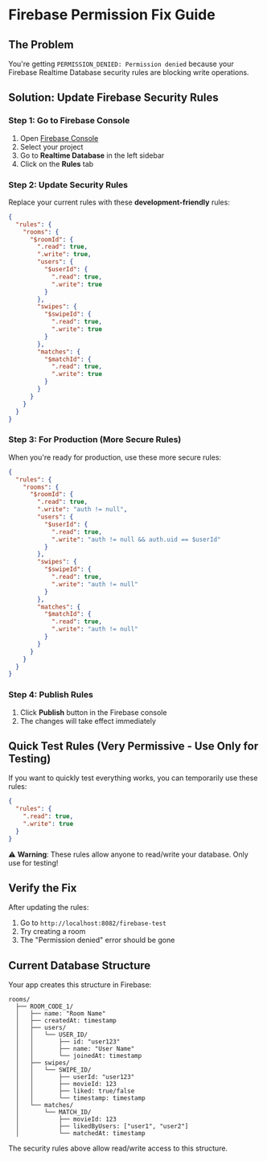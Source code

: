 # Firebase Permission Fix Guide

## The Problem
You're getting `PERMISSION_DENIED: Permission denied` because your Firebase Realtime Database security rules are blocking write operations.

## Solution: Update Firebase Security Rules

### Step 1: Go to Firebase Console
1. Open [Firebase Console](https://console.firebase.google.com/)
2. Select your project
3. Go to **Realtime Database** in the left sidebar
4. Click on the **Rules** tab

### Step 2: Update Security Rules

Replace your current rules with these **development-friendly** rules:

```json
{
  "rules": {
    "rooms": {
      "$roomId": {
        ".read": true,
        ".write": true,
        "users": {
          "$userId": {
            ".read": true,
            ".write": true
          }
        },
        "swipes": {
          "$swipeId": {
            ".read": true,
            ".write": true
          }
        },
        "matches": {
          "$matchId": {
            ".read": true,
            ".write": true
          }
        }
      }
    }
  }
}
```

### Step 3: For Production (More Secure Rules)

When you're ready for production, use these more secure rules:

```json
{
  "rules": {
    "rooms": {
      "$roomId": {
        ".read": true,
        ".write": "auth != null",
        "users": {
          "$userId": {
            ".read": true,
            ".write": "auth != null && auth.uid == $userId"
          }
        },
        "swipes": {
          "$swipeId": {
            ".read": true,
            ".write": "auth != null"
          }
        },
        "matches": {
          "$matchId": {
            ".read": true,
            ".write": "auth != null"
          }
        }
      }
    }
  }
}
```

### Step 4: Publish Rules
1. Click **Publish** button in the Firebase console
2. The changes will take effect immediately

## Quick Test Rules (Very Permissive - Use Only for Testing)

If you want to quickly test everything works, you can temporarily use these rules:

```json
{
  "rules": {
    ".read": true,
    ".write": true
  }
}
```

⚠️ **Warning**: These rules allow anyone to read/write your database. Only use for testing!

## Verify the Fix

After updating the rules:
1. Go to `http://localhost:8082/firebase-test`
2. Try creating a room
3. The "Permission denied" error should be gone

## Current Database Structure

Your app creates this structure in Firebase:
```
rooms/
  ├── ROOM_CODE_1/
  │   ├── name: "Room Name"
  │   ├── createdAt: timestamp
  │   ├── users/
  │   │   └── USER_ID/
  │   │       ├── id: "user123"
  │   │       ├── name: "User Name"
  │   │       └── joinedAt: timestamp
  │   ├── swipes/
  │   │   └── SWIPE_ID/
  │   │       ├── userId: "user123"
  │   │       ├── movieId: 123
  │   │       ├── liked: true/false
  │   │       └── timestamp: timestamp
  │   └── matches/
  │       └── MATCH_ID/
  │           ├── movieId: 123
  │           ├── likedByUsers: ["user1", "user2"]
  │           └── matchedAt: timestamp
```

The security rules above allow read/write access to this structure.

